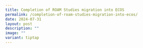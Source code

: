 ```yaml
---
title: Completion of ROAM Studies migration into ECOS
permalink: /completion-of-roam-studies-migration-into-ecos/
date: 2024-07-31
layout: post
description: ""
image: ""
variant: tiptap
---
```

